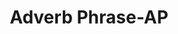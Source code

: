 ---
word: "true"

title: "Adverb Phrase-AP"

categories: ['']

tags: ['Adverb', 'Phrase', 'AP']

arwords: 'مركب ظرفي'

arexps: []

enwords: ['Adverb Phrase-AP']

enexps: []

arlexicons: 'ر'

enlexicons: 'A'

authors: ['Ruqayya Roshdy']

translators: ['']

citations: 'مقدمة في حوسبة اللغة العربية'

sources: 'مركز الملك عبدالله بن عبدالعزيز الدولي لخدمة اللغة العربية'

slug: ""
---